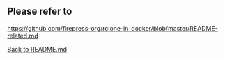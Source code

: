 ## Please refer to

https://github.com/firepress-org/rclone-in-docker/blob/master/README-related.md

[Back to README.md](./README.md)